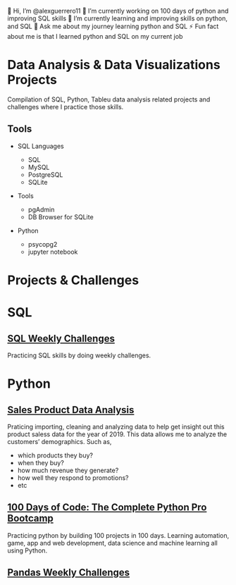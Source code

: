👋 Hi, I’m @alexguerrero11
🔭 I’m currently working on 100 days of python and improving SQL skills
🌱 I’m currently learning and improving skills on python, and SQL
💬 Ask me about my journey learning python and SQL
⚡ Fun fact about me is that I learned python and SQL on my current job

<!--
I am experienced in developing and maintaining testing procedures to ensure company product standards are satisfied.

My day to day work involves conducting quality tests, performing inspection checks, setting product configurations, and communicating test results via thorough documentation.

While not in school or working, I am currently enrolled in data camps to further improve my data analytics skills. Some tools I have used to gather and clean data have been SQL, python, and excel.
-->

<!--
👯 I’m looking to collaborate
🤝 I’m looking for help with SQL
-->

<!---
alexguerrero11/alexguerrero11 is a ✨ special ✨ repository because its `README.md` (this file) appears on your GitHub profile.
You can click the Preview link to take a look at your changes.
--->

# Data Analysis & Data Visualizations Projects
Compilation of SQL, Python, Tableu data analysis related projects and challenges where I practice those skills.

## Tools
+ SQL Languages
	+ SQL
	+ MySQL
	+ PostgreSQL
	+ SQLite

+ Tools
	+ pgAdmin
	+ DB Browser for SQLite
	
+ Python
	+ psycopg2
	+ jupyter notebook


# Projects & Challenges
# SQL
## [SQL Weekly Challenges](https://github.com/alexguerrero11/weekly-sql-challenges)
Practicing SQL skills by doing weekly challenges.

# Python
## [Sales Product Data Analysis](https://github.com/alexguerrero11/sales-product-data-analysis)
Praticing importing, cleaning and analyzing data to help get insight out this product saless data for the year of 2019.
This data allows me to analyze the customers’ demographics.
Such as, 
- which products they buy?
- when they buy?
- how much revenue they generate?
- how well they respond to promotions?
- etc

## [100 Days of Code: The Complete Python Pro Bootcamp](https://github.com/alexguerrero11/100-days-of-coding-python)
Practicing python by building 100 projects in 100 days. Learning automation, game, app and web development, data science and machine learning all using Python.

## [Pandas Weekly Challenges](https://github.com/alexguerrero11/weekly-pandas-challenges)
